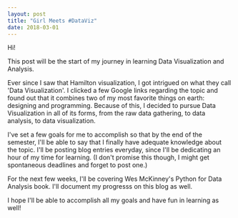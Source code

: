 ```yaml
---
layout: post
title: "Girl Meets #DataViz"
date: 2018-03-01
---
```


Hi!

This post will be the start of my journey in learning Data Visualization and Analysis. 

Ever since I saw that Hamilton visualization, I got intrigued on what they call 'Data Visualization'. I clicked a few Google links regarding the topic and found out that it combines two of my most favorite things on earth: designing and programming. Because of this, I decided to pursue Data Visualization in all of its forms, from the raw data gathering, to data analysis, to data visualization. 

I've set a few goals for me to accomplish so that by the end of the semester, I'll be able to say that I finally have adequate knowledge about the topic. I'll be posting blog entries everyday, since I'll be dedicating an hour of my time for learning. (I don't promise this though, I might get spontaneous deadlines and forget to post one.)

For the next few weeks, I'll be covering Wes McKinney's Python for Data Analysis book. I'll document my progresss on this blog as well.

I hope I'll be able to accomplish all my goals and have fun in learning as well!

